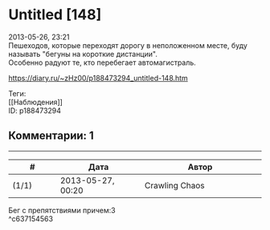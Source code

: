Untitled [148]
==============

  
2013-05-26, 23:21  
 Пешеходов, которые переходят дорогу в неположенном месте, буду называть "бегуны на короткие дистанции".   
 Особенно радуют те, кто перебегает автомагистраль.   
  
<https://diary.ru/~zHz00/p188473294_untitled-148.htm>  
  
Теги:  
[[Наблюдения]]  
ID: p188473294  


Комментарии: 1
--------------

  


---



|         #         |              Дата              |                     Автор                     |           ID           |
| --- | --- | --- | --- |
| (1/1) | 2013-05-27, 00:20 | Crawling Chaos | c637154563 |

  
 Бег с препятствиями причем:3   
 ^c637154563